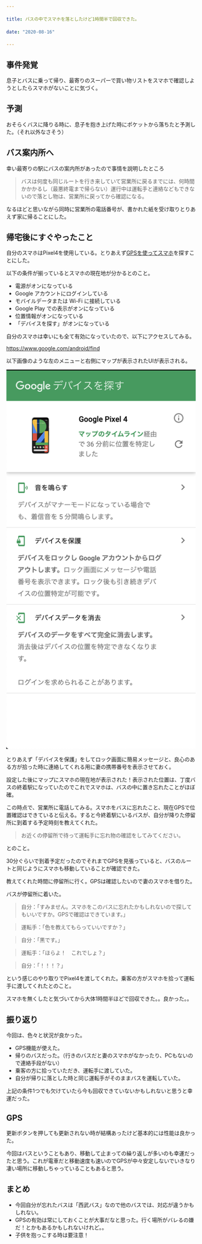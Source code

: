 ```yaml
---

title: バスの中でスマホを落としたけど1時間半で回収できた。

date: "2020-08-16"

---
```


## 事件発覚
息子とバスに乗って帰り、最寄りのスーパーで買い物リストをスマホで確認しようとしたらスマホがないことに気づく。

## 予測
おそらくバスに降りる時に、息子を抱き上げた時にポケットから落ちたと予測した。（それ以外なさそう）

## バス案内所へ
幸い最寄りの駅にバスの案内所があったので事情を説明したところ
> バスは何度も同じルートを行き来していて営業所に戻るまでには、何時間かかかるし（最悪終電まで帰らない）運行中は運転手と連絡などもできないので落とし物は、営業所に戻ってから確認になる。

なるほどと思いながら同時に営業所の電話番号が、書かれた紙を受け取りとりあえず家に帰ることにした。

## 帰宅後にすぐやったこと

自分のスマホはPixel4を使用している。とりあえず[GPSを使ってスマホ](https://support.google.com/pixelphone/answer/9338680?hl=ja)を探すことにした。

以下の条件が揃っているとスマホの現在地が分かるとのこと。
- 電源がオンになっている
- Google アカウントにログインしている
- モバイルデータまたは Wi-Fi に接続している
- Google Play での表示がオンになっている
- 位置情報がオンになっている
- 「デバイスを探す」がオンになっている

自分のスマホは幸いにも全て有効になっていたので、以下にアクセスしてみる。

https://www.google.com/android/find

以下画像のような左のメニューと右側にマップが表示されたUIが表示される。

![デバイスを探す画面](../images/20200816_device_find.png)

とりあえず「デバイスを保護」をしてロック画面に簡易メッセージと、良心のある方が拾った時に連絡してくれる用に妻の携帯番号を表示させておく。

設定した後にマップにスマホの現在地が表示された！表示された位置は、丁度バスの終着駅になっていたのでこれでスマホは、バスの中に置き忘れたことがほぼ確。

この時点で、営業所に電話してみる。スマホをバスに忘れたこと、現在GPSで位置確認はできていると伝える。すると今終着駅にいるバスが、自分が降りた停留所に到着する予定時刻を教えてくれた。

> お近くの停留所で待って運転手に忘れ物の確認をしてみてください。

とのこと。

30分ぐらいで到着予定だったのでそれまでGPSを見張っていると、バスのルートと同じようにスマホも移動していることが確認できた。

教えてくれた時間に停留所に行く。GPSは確認したいので妻のスマホを借りた。

バスが停留所に着いた。

> 自分：「すみません。スマホをこのバスに忘れたかもしれないので探してもいいですか。GPSで確認はできています。」

> 運転手：「色を教えてもらっていいですか？」

> 自分：「黒です。」

> 運転手：「ほらよ！　これでしょ？」

> 自分：「！！！？」

という感じのやり取りでPixel4を渡してくれた。乗客の方がスマホを拾って運転手に渡してくれたとのこと。

スマホを無くしたと気づいてから大体1時間半ほどで回収できた。。良かった。。


## 振り返り
今回は、色々と状況が良かった。

- GPS機能が使えた。
- 帰りのバスだった。（行きのバスだと妻のスマホがなかったり、PCもないので連絡手段がない）
- 乗客の方に拾っていただき、運転手に渡していた。
- 自分が帰りに落とした時と同じ運転手がそのままバスを運転していた。

上記の条件1つでも欠けていたら今も回収できていないかもしれないと思うと幸運だった。

## GPS
更新ボタンを押しても更新されない時が結構あったけど基本的には性能は良かった。

今回はバスということもあり、移動して止まっての繰り返しが多いのも幸運だったと思う。これが電車だと移動速度も速いのでGPSが中々安定しないでいきなり凄い場所に移動しちゃっていることもあると思う。

## まとめ
- 今回自分が忘れたバスは「西武バス」なので他のバスでは、対応が違うかもしれない。
- GPSの有効は常にしておくことが大事だなと思った。行く場所がバレるの嫌だ！とかもあるかもしれないけれど。。
- 子供を抱っこする時は要注意！





<style>
.gatsby-resp-image-wrapper {
  width: 50%;
}
</style>
